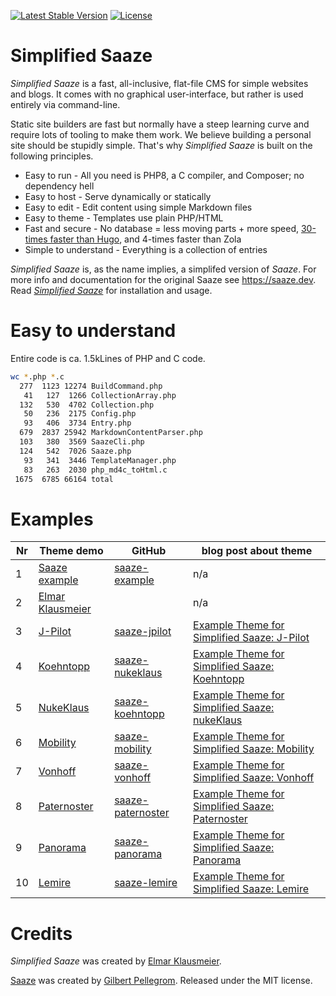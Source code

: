 <p>
<a href="https://packagist.org/packages/eklausme/saaze"><img src="https://img.shields.io/packagist/v/eklausme/saaze" alt="Latest Stable Version"></a>
<a href="https://packagist.org/packages/eklausme/saaze"><img src="https://img.shields.io/packagist/l/eklausme/saaze" alt="License"></a>
</p>


# Simplified Saaze

_Simplified Saaze_ is a fast, all-inclusive, flat-file CMS for simple websites and blogs. It comes with no graphical user-interface, but rather is used entirely via command-line.

Static site builders are fast but normally have a steep learning curve and require lots of tooling to make them work. We believe building a personal site should be stupidly simple. That's why _Simplified Saaze_ is built on the following principles.

* Easy to run - All you need is PHP8, a C compiler, and Composer; no dependency hell
* Easy to host - Serve dynamically or statically
* Easy to edit - Edit content using simple Markdown files
* Easy to theme - Templates use plain PHP/HTML
* Fast and secure - No database = less moving parts + more speed, [30-times faster than Hugo](https://eklausmeier.goip.de/blog/2021/11-13-performance-comparison-saaze-vs-hugo-vs-zola), and 4-times faster than Zola
* Simple to understand - Everything is a collection of entries

_Simplified Saaze_ is, as the name implies, a simplifed version of _Saaze_. For more info and documentation for the original Saaze see https://saaze.dev. Read [_Simplified Saaze_](https://eklausmeier.goip.de/blog/2021/10-31-simplified-saaze) for installation and usage.


# Easy to understand

Entire code is ca. 1.5kLines of PHP and C code.

```bash
wc *.php *.c
  277  1123 12274 BuildCommand.php
   41   127  1266 CollectionArray.php
  132   530  4702 Collection.php
   50   236  2175 Config.php
   93   406  3734 Entry.php
  679  2837 25942 MarkdownContentParser.php
  103   380  3569 SaazeCli.php
  124   542  7026 Saaze.php
   93   341  3446 TemplateManager.php
   83   263  2030 php_md4c_toHtml.c
 1675  6785 66164 total
```


# Examples

Nr | Theme demo                      | GitHub                                                         | blog post about theme
---|---------------------------------|----------------------------------------------------------------|------------------------
1 | [Saaze example](https://eklausmeier.goip.de/saaze-example) | [saaze-example](https://github.com/eklausme/saaze-example)     | n/a
2 | [Elmar Klausmeier](https://eklausmeier.goip.de/blog) |                                                                | n/a
3 | [J-Pilot](https://eklausmeier.goip.de/jpilot)              | [saaze-jpilot](https://github.com/eklausme/saaze-jpilot)       | [Example Theme for Simplified Saaze: J-Pilot](https://eklausmeier.goip.de/blog/2022/06-27-example-theme-for-simplified-saaze-jpilot)
4 | [Koehntopp](https://eklausmeier.goip.de/koehntopp)         | [saaze-nukeklaus](https://github.com/eklausme/saaze-koehntopp) | [Example Theme for Simplified Saaze: Koehntopp](https://eklausmeier.goip.de/blog/2022/07-09-example-theme-for-simplified-saaze-koehntopp)
5 | [NukeKlaus](https://eklausmeier.goip.de/nukeklaus)         | [saaze-koehntopp](https://github.com/eklausme/saaze-nukeklaus) | [Example Theme for Simplified Saaze: nukeKlaus](https://eklausmeier.goip.de/blog/2022/09-05-example-theme-for-simplified-saaze-nukeklaus)
6 | [Mobility](https://eklausmeier.goip.de/mobility)           | [saaze-mobility](https://github.com/eklausme/saaze-mobility)   | [Example Theme for Simplified Saaze: Mobility](https://eklausmeier.goip.de/blog/2023/01-21-example-theme-for-simplified-saaze-mobility)
7 | [Vonhoff](https://eklausmeier.goip.de/vonhoff)             | [saaze-vonhoff](https://github.com/eklausme/saaze-vonhoff)     | [Example Theme for Simplified Saaze: Vonhoff](https://eklausmeier.goip.de/blog/2023/06-05-example-theme-for-simplified-saaze-vonhoff)
8 | [Paternoster](https://eklausmeier.goip.de/paternoster)     | [saaze-paternoster](https://github.com/eklausme/saaze-paternoster) | [Example Theme for Simplified Saaze: Paternoster](https://eklausmeier.goip.de/blog/2023/06-23-example-theme-for-simplified-saaze-paternoster)
9 | [Panorama](https://eklausmeier.goip.de/panorama)           | [saaze-panorama](https://github.com/eklausme/saaze-panorama) | [Example Theme for Simplified Saaze: Panorama](https://eklausmeier.goip.de/blog/2023/09-27-example-theme-for-simplified-saaze-panorama)
10| [Lemire](https://eklausmeier.goip.de/lemire)               | [saaze-lemire](https://github.com/eklausme/saaze-lemire) | [Example Theme for Simplified Saaze: Lemire](https://eklausmeier.goip.de/blog/2024/01-02-example-theme-for-simplified-saaze-lemire)


# Credits

_Simplified Saaze_ was created by [Elmar Klausmeier](https://eklausmeier.goip.de/aux/about).

[Saaze](https://saaze.dev) was created by [Gilbert Pellegrom](https://gilbitron.me). Released under the MIT license.

